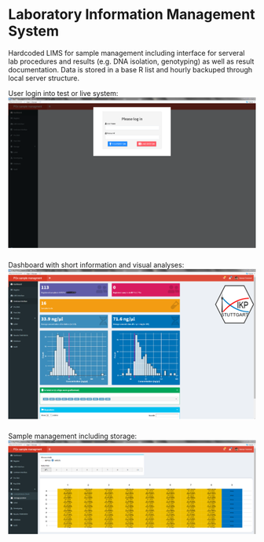 # Laboratory Information Management System
Hardcoded LIMS for sample management including interface for serveral lab procedures and results (e.g. DNA isolation, genotyping) as well as result documentation. Data is stored in a base R list and hourly backuped through local server structure. 

User login into test or live system:
<img src="/logIN.PNG" />
###
Dashboard with short information and visual analyses:
<img src="/dashboard.PNG" />
###
Sample management including storage: 
<img src="/sample_managemant.PNG" />




